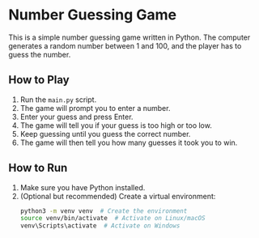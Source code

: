 # Number Guessing Game

This is a simple number guessing game written in Python. The computer generates a random number between 1 and 100, and the player has to guess the number.

## How to Play

1. Run the `main.py` script.
2. The game will prompt you to enter a number.
3. Enter your guess and press Enter.
4. The game will tell you if your guess is too high or too low.
5. Keep guessing until you guess the correct number.
6. The game will then tell you how many guesses it took you to win.

## How to Run

1. Make sure you have Python installed.
2. (Optional but recommended) Create a virtual environment:
   ```bash
   python3 -m venv venv  # Create the environment
   source venv/bin/activate  # Activate on Linux/macOS
   venv\Scripts\activate  # Activate on Windows
